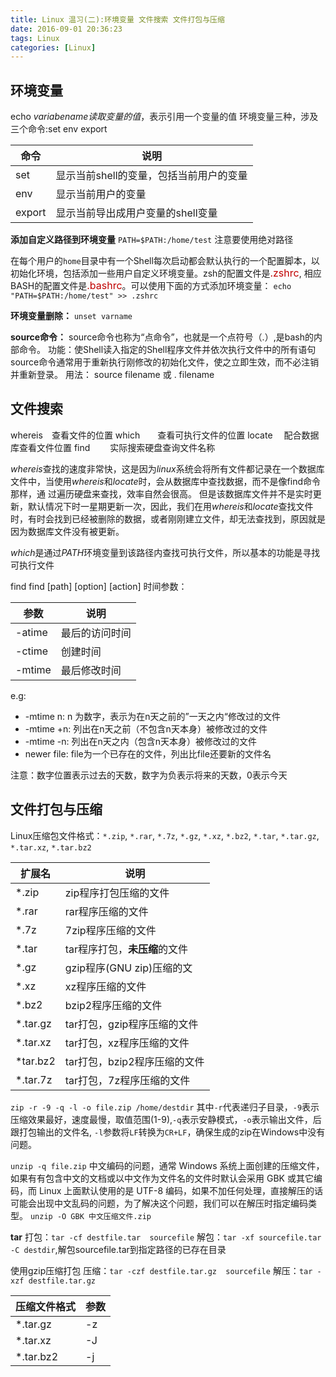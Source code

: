 ```yaml
---
title: Linux 温习(二):环境变量 文件搜索 文件打包与压缩
date: 2016-09-01 20:36:23
tags: Linux
categories: [Linux]
---
```


## 环境变量
echo $variabename  读取变量的值，$表示引用一个变量的值
环境变量三种，涉及三个命令:set env export

|命令|说明|
|----|----|
|set |显示当前shell的变量，包括当前用户的变量|
|env |显示当前用户的变量|
|export|显示当前导出成用户变量的shell变量|

**添加自定义路径到环境变量**
`PATH=$PATH:/home/test`
注意要使用绝对路径

在每个用户的`home`目录中有一个Shell每次启动都会默认执行的一个配置脚本，以初始化环境，包括添加一些用户自定义环境变量。zsh的配置文件是<font color="Crimsom" size=3>.zshrc</font>, 相应BASH的配置文件是<font color="Crimsom" size=3>.bashrc</font>。可以使用下面的方式添加环境变量：
`echo "PATH=$PATH:/home/test" >> .zshrc`

**环境变量删除：**
`unset varname`

**source命令：**
source命令也称为“点命令”，也就是一个点符号（.）,是bash的内部命令。
功能：使Shell读入指定的Shell程序文件并依次执行文件中的所有语句
source命令通常用于重新执行刚修改的初始化文件，使之立即生效，而不必注销并重新登录。
用法：
    source filename 或 . filename


## 文件搜索

whereis　查看文件的位置
which　　查看可执行文件的位置
locate　 配合数据库查看文件位置
find　　 实际搜索硬盘查询文件名称


*whereis*查找的速度非常快，这是因为*linux*系统会将所有文件都记录在一个数据库文件中，当使用*whereis*和*locate*时，会从数据库中查找数据，而不是像find命令那样，通 过遍历硬盘来查找，效率自然会很高。
但是该数据库文件并不是实时更新，默认情况下时一星期更新一次，因此，我们在用*whereis*和*locate*查找文件时，有时会找到已经被删除的数据，或者刚刚建立文件，却无法查找到，原因就是因为数据库文件没有被更新。

*which*是通过*PATH*环境变量到该路径内查找可执行文件，所以基本的功能是寻找可执行文件

find
find [path] [option] [action]
时间参数：

|参数|说明|
|----|----|
|-atime |最后的访问时间|
|-ctime |创建时间|
|-mtime|最后修改时间|
e.g:
- -mtime n: n 为数字，表示为在n天之前的”一天之内“修改过的文件
- -mtime +n: 列出在n天之前（不包含n天本身）被修改过的文件
- -mtime -n: 列出在n天之内（包含n天本身）被修改过的文件
- newer file: file为一个已存在的文件，列出比file还要新的文件名

注意：数字位置表示过去的天数，数字为负表示将来的天数，0表示今天



## 文件打包与压缩
Linux压缩包文件格式：`*.zip`, `*.rar`, `*.7z`, `*.gz`, `*.xz`, `*.bz2`, `*.tar`, `*.tar.gz`, `*.tar.xz`, `*.tar.bz2`

|扩展名|说明|
|----|----|
|*.zip   |zip程序打包压缩的文件|
|*.rar   |rar程序压缩的文件|
|*.7z    |7zip程序压缩的文件|
|*.tar   |tar程序打包，**未压缩**的文件|
|*.gz    |gzip程序(GNU zip)压缩的文|
|*.xz    |xz程序压缩的文件|
|*.bz2   |bzip2程序压缩的文件|
|*.tar.gz    |tar打包，gzip程序压缩的文件|
|*.tar.xz    |tar打包，xz程序压缩的文件|
|*tar.bz2    |tar打包，bzip2程序压缩的文件|
|*.tar.7z    |tar打包，7z程序压缩的文件|

`zip -r -9 -q -l -o file.zip /home/destdir`
其中`-r`代表递归子目录，`-9`表示压缩效果最好，速度最慢，取值范围(1-9),`-q`表示安静模式，`-o`表示输出文件，后跟打包输出的文件名, `-l`参数将`LF`转换为`CR+LF`，确保生成的zip在Windows中没有问题。

`unzip -q file.zip`
中文编码的问题，通常 Windows 系统上面创建的压缩文件，如果有有包含中文的文档或以中文作为文件名的文件时默认会采用 GBK 或其它编码，而 Linux 上面默认使用的是 UTF-8 编码，如果不加任何处理，直接解压的话可能会出现中文乱码的问题，为了解决这个问题，我们可以在解压时指定编码类型。
`unzip -O GBK 中文压缩文件.zip`

**tar**
打包：`tar -cf destfile.tar  sourcefile`
解包：`tar -xf sourcefile.tar -C destdir`,解包sourcefile.tar到指定路径的已存在目录

使用gzip压缩打包
压缩：`tar -czf destfile.tar.gz  sourcefile`
解压：`tar -xzf destfile.tar.gz`

|压缩文件格式|参数|
|----|----|
|*.tar.gz   |-z|
|*.tar.xz   |-J|
|*.tar.bz2  |-j|
